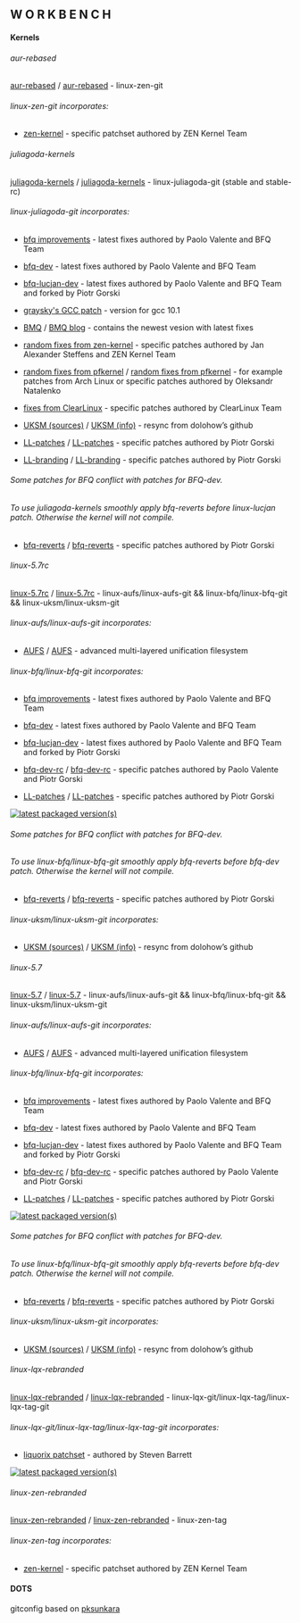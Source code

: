 ## W O R K B E N C H

#### Kernels

###### aur-rebased

[aur-rebased](https://github.com/sirlucjan/workbench/tree/master/aur-rebased) / [aur-rebased](https://gitlab.com/sirlucjan/workbench/tree/master/aur-rebased) - linux-zen-git

###### linux-zen-git incorporates:

* [zen-kernel](https://github.com/zen-kernel/zen-kernel/tree/5.7/master) - specific patchset authored by ZEN Kernel Team

###### juliagoda-kernels

[juliagoda-kernels](https://github.com/sirlucjan/workbench/tree/master/juliagoda-kernels) / [juliagoda-kernels](https://gitlab.com/sirlucjan/workbench/tree/master/juliagoda-kernels) - linux-juliagoda-git (stable and stable-rc)

###### linux-juliagoda-git incorporates:

* [bfq improvements](https://groups.google.com/forum/#!forum/bfq-iosched) - latest fixes authored by Paolo Valente and BFQ Team

* [bfq-dev](https://github.com/Algodev-github/bfq-mq/tree/dev-bfq-on-5.6) - latest fixes authored by Paolo Valente and BFQ Team

* [bfq-lucjan-dev](https://github.com/sirlucjan/bfq-mq-lucjan/tree/dev-bfq-on-5.6-lucjan) - latest fixes authored by Paolo Valente and BFQ Team and forked by Piotr Gorski
 
* [graysky's GCC patch](https://github.com/graysky2/kernel_gcc_patch) - version for gcc 10.1

* [BMQ](https://gitlab.com/alfredchen/linux-bmq/tree/linux-5.6.y-bmq) / [BMQ blog](http://cchalpha.blogspot.com) - contains the newest vesion with latest fixes

* [random fixes from zen-kernel](https://github.com/zen-kernel/zen-kernel/tree/5.6/master) - specific patches authored by Jan Alexander Steffens and ZEN Kernel Team

* [random fixes from pfkernel](https://github.com/pfactum/pf-kernel/tree/pf-5.6) / [random fixes from pfkernel](https://gitlab.com/post-factum/pf-kernel/tree/pf-5.6) - for example patches from Arch Linux or specific patches authored by Oleksandr Natalenko

* [fixes from ClearLinux](https://github.com/clearlinux-pkgs/linux) - specific patches authored by ClearLinux Team

* [UKSM (sources)](https://github.com/dolohow/uksm) / [UKSM (info)](https://www.usenix.org/sites/default/files/conference/protected-files/fast18_slides_xia.pdf) - resync from dolohow’s github

* [LL-patches](https://github.com/sirlucjan/kernel-patches/tree/master/5.6/ll-patches) / [LL-patches](https://gitlab.com/sirlucjan/kernel-patches/tree/master/5.6/ll-patches) - specific patches authored by Piotr Gorski

* [LL-branding](https://github.com/sirlucjan/kernel-patches/tree/master/5.6/ll-branding) / [LL-branding](https://gitlab.com/sirlucjan/kernel-patches/tree/master/5.6/ll-branding) - specific patches authored by Piotr Gorski

###### Some patches for BFQ conflict with patches for BFQ-dev.

###### To use juliagoda-kernels smoothly apply bfq-reverts before linux-lucjan patch. Otherwise the kernel will not compile.

* [bfq-reverts](https://github.com/sirlucjan/kernel-patches/tree/master/5.6/bfq-reverts) / [bfq-reverts](https://gitlab.com/sirlucjan/kernel-patches/tree/master/5.6/bfq-reverts) - specific patches authored by Piotr Gorski

######  linux-5.7rc

[linux-5.7rc](https://github.com/sirlucjan/workbench/tree/master/linux-5.7rc) / [linux-5.7rc](https://gitlab.com/sirlucjan/workbench/tree/master/linux-5.7rc) - linux-aufs/linux-aufs-git && linux-bfq/linux-bfq-git && linux-uksm/linux-uksm-git

###### linux-aufs/linux-aufs-git incorporates:

* [AUFS](https://github.com/sfjro/aufs5-standalone/tree/aufs5.x-rcN) / [AUFS](http://aufs.sourceforge.net) - advanced multi-layered unification filesystem

###### linux-bfq/linux-bfq-git incorporates:

* [bfq improvements](https://groups.google.com/forum/#!forum/bfq-iosched) - latest fixes authored by Paolo Valente and BFQ Team

* [bfq-dev](https://github.com/Algodev-github/bfq-mq/tree/dev-bfq-on-5.6) - latest fixes authored by Paolo Valente and BFQ Team

* [bfq-lucjan-dev](https://github.com/sirlucjan/bfq-mq-lucjan/tree/dev-bfq-on-5.6-lucjan) - latest fixes authored by Paolo Valente and BFQ Team and forked by Piotr Gorski

* [bfq-dev-rc](https://github.com/sirlucjan/kernel-patches/tree/master/5.7-rc/bfq-dev-lucjan-sep-v6) / [bfq-dev-rc](https://gitlab.com/sirlucjan/kernel-patches/tree/master/5.7-rc/bfq-dev-lucjan-sep-v6) - specific patches authored by Paolo Valente and Piotr Gorski

* [LL-patches](https://github.com/sirlucjan/kernel-patches/tree/master/5.7-rc/ll-patches) / [LL-patches](https://gitlab.com/sirlucjan/kernel-patches/tree/master/5.7-rc/ll-patches) - specific patches authored by Piotr Gorski

[![latest packaged version(s)](https://repology.org/badge/latest-versions/linux-bfq.svg)](https://repology.org/project/linux-bfq/versions)

###### Some patches for BFQ conflict with patches for BFQ-dev.

###### To use linux-bfq/linux-bfq-git smoothly apply bfq-reverts before bfq-dev patch. Otherwise the kernel will not compile.

* [bfq-reverts](https://github.com/sirlucjan/kernel-patches/tree/master/5.7-rc/bfq-reverts-all) / [bfq-reverts](https://gitlab.com/sirlucjan/kernel-patches/tree/master/5.7-rc/bfq-reverts-all) - specific patches authored by Piotr Gorski

###### linux-uksm/linux-uksm-git incorporates:

* [UKSM (sources)](https://github.com/dolohow/uksm) / [UKSM (info)](https://www.usenix.org/sites/default/files/conference/protected-files/fast18_slides_xia.pdf) - resync from dolohow’s github

######  linux-5.7

[linux-5.7](https://github.com/sirlucjan/workbench/tree/master/linux-5.7) / [linux-5.7](https://gitlab.com/sirlucjan/workbench/tree/master/linux-5.7) - linux-aufs/linux-aufs-git && linux-bfq/linux-bfq-git && linux-uksm/linux-uksm-git

###### linux-aufs/linux-aufs-git incorporates:

* [AUFS](https://github.com/sfjro/aufs5-standalone/tree/aufs5.x-rcN) / [AUFS](http://aufs.sourceforge.net) - advanced multi-layered unification filesystem

###### linux-bfq/linux-bfq-git incorporates:

* [bfq improvements](https://groups.google.com/forum/#!forum/bfq-iosched) - latest fixes authored by Paolo Valente and BFQ Team

* [bfq-dev](https://github.com/Algodev-github/bfq-mq/tree/dev-bfq-on-5.6) - latest fixes authored by Paolo Valente and BFQ Team

* [bfq-lucjan-dev](https://github.com/sirlucjan/bfq-mq-lucjan/tree/dev-bfq-on-5.6-lucjan) - latest fixes authored by Paolo Valente and BFQ Team and forked by Piotr Gorski

* [bfq-dev-rc](https://github.com/sirlucjan/kernel-patches/tree/master/5.7/bfq-dev-lucjan-sep) / [bfq-dev-rc](https://gitlab.com/sirlucjan/kernel-patches/tree/master/5.7/bfq-dev-lucjan-sep) - specific patches authored by Paolo Valente and Piotr Gorski

* [LL-patches](https://github.com/sirlucjan/kernel-patches/tree/master/5.7/ll-patches) / [LL-patches](https://gitlab.com/sirlucjan/kernel-patches/tree/master/5.7/ll-patches) - specific patches authored by Piotr Gorski

[![latest packaged version(s)](https://repology.org/badge/latest-versions/linux-bfq.svg)](https://repology.org/project/linux-bfq/versions)

###### Some patches for BFQ conflict with patches for BFQ-dev.

###### To use linux-bfq/linux-bfq-git smoothly apply bfq-reverts before bfq-dev patch. Otherwise the kernel will not compile.

* [bfq-reverts](https://github.com/sirlucjan/kernel-patches/tree/master/5.7/bfq-reverts-all-v2) / [bfq-reverts](https://gitlab.com/sirlucjan/kernel-patches/tree/master/5.7/bfq-reverts-all-v2) - specific patches authored by Piotr Gorski

###### linux-uksm/linux-uksm-git incorporates:

* [UKSM (sources)](https://github.com/dolohow/uksm) / [UKSM (info)](https://www.usenix.org/sites/default/files/conference/protected-files/fast18_slides_xia.pdf) - resync from dolohow’s github

######  linux-lqx-rebranded

[linux-lqx-rebranded](https://github.com/sirlucjan/workbench/tree/master/linux-lqx-rebranded) / [linux-lqx-rebranded](https://gitlab.com/sirlucjan/workbench/tree/master/linux-lqx-rebranded) - linux-lqx-git/linux-lqx-tag/linux-lqx-tag-git

###### linux-lqx-git/linux-lqx-tag/linux-lqx-tag-git incorporates:

* [liquorix patchset](https://github.com/damentz/liquorix-package/tree/5.6) - authored by Steven Barrett

[![latest packaged version(s)](https://repology.org/badge/latest-versions/linux-lqx.svg)](https://repology.org/project/linux-lqx/versions)

###### linux-zen-rebranded

[linux-zen-rebranded](https://github.com/sirlucjan/workbench/tree/master/linux-zen-rebranded) / [linux-zen-rebranded](https://gitlab.com/sirlucjan/workbench/tree/master/linux-zen-rebranded) - linux-zen-tag

###### linux-zen-tag incorporates:

* [zen-kernel](https://github.com/zen-kernel/zen-kernel/tree/5.7/master) - specific patchset authored by ZEN Kernel Team

#### DOTS

gitconfig based on [pksunkara](https://gist.github.com/pksunkara/988716)
